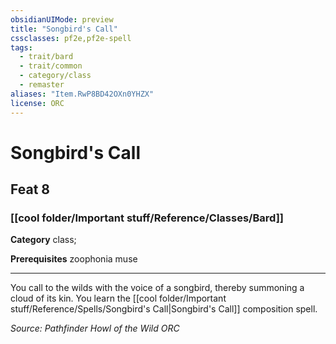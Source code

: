 ```yaml
---
obsidianUIMode: preview
title: "Songbird's Call"
cssclasses: pf2e,pf2e-spell
tags:
  - trait/bard
  - trait/common
  - category/class
  - remaster
aliases: "Item.RwP8BD42OXn0YHZX"
license: ORC
---
```

# Songbird's Call
## Feat 8
### [[cool folder/Important stuff/Reference/Classes/Bard]]

**Category** class; 



**Prerequisites** zoophonia muse
* * *
You call to the wilds with the voice of a songbird, thereby summoning a cloud of its kin. You learn the [[cool folder/Important stuff/Reference/Spells/Songbird's Call|Songbird's Call]] composition spell.

*Source: Pathfinder Howl of the Wild*
*ORC*